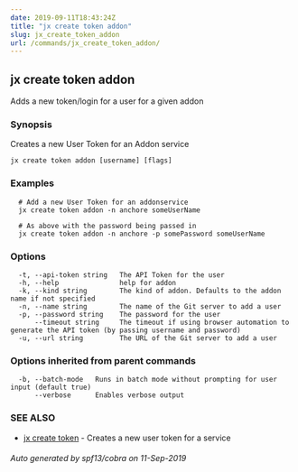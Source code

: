 ```yaml
---
date: 2019-09-11T18:43:24Z
title: "jx create token addon"
slug: jx_create_token_addon
url: /commands/jx_create_token_addon/
---
```

## jx create token addon

Adds a new token/login for a user for a given addon

### Synopsis

Creates a new User Token for an Addon service

```
jx create token addon [username] [flags]
```

### Examples

```
  # Add a new User Token for an addonservice
  jx create token addon -n anchore someUserName
  
  # As above with the password being passed in
  jx create token addon -n anchore -p somePassword someUserName
```

### Options

```
  -t, --api-token string   The API Token for the user
  -h, --help               help for addon
  -k, --kind string        The kind of addon. Defaults to the addon name if not specified
  -n, --name string        The name of the Git server to add a user
  -p, --password string    The password for the user
      --timeout string     The timeout if using browser automation to generate the API token (by passing username and password)
  -u, --url string         The URL of the Git server to add a user
```

### Options inherited from parent commands

```
  -b, --batch-mode   Runs in batch mode without prompting for user input (default true)
      --verbose      Enables verbose output
```

### SEE ALSO

* [jx create token](/commands/jx_create_token/)	 - Creates a new user token for a service

###### Auto generated by spf13/cobra on 11-Sep-2019
